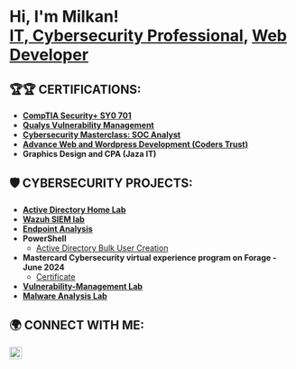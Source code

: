 <h1>Hi, I'm Milkan! <br/><a href="https://www.linkedin.com/in/prince-milkan/">IT, Cybersecurity Professional</a>, <a href="bit.ly/princemilkan">Web Developer</a></h1>

<h2> 🏆🏆 CERTIFICATIONS:</h2>

- <b>[CompTIA Security+ SY0 701](https://github.com/princemilkan/Security-)</b>
- <b>[Qualys Vulnerability Management](https://github.com/princemilkan/Qualys)</b>
- <b>[Cybersecurity Masterclass: SOC Analyst](https://github.com/princemilkan/Cybersecurity_Masterclass_SOC_Analyst)</b>
- <b>[Advance Web and Wordpress Development (Coders Trust)](https://github.com/princemilkan/CodersTrust)</b>
- <b>Graphics Design and CPA (Jaza IT)</b>

<h2> 🛡️ CYBERSECURITY PROJECTS:</h2>

- <b>[Active Directory Home Lab](https://github.com/princemilkan/ActiveDirectoryLab)</b>
- <b>[Wazuh SIEM lab](https://github.com/princemilkan/Wazuh-SIEM-lab)</b>
- <b>[Endpoint Analysis](https://github.com/princemilkan/ENDPOINT-log-Analysis)</b>
- <b>PowerShell</b>
  - [Active Directory Bulk User Creation](https://github.com/princemilkan/PowershellBulk)
- <b>Mastercard Cybersecurity virtual experience program on Forage - June 2024 </b>
  - [Certificate](https://i.imgur.com/s5A5AoW.png) <b>
- <b>[Vulnerability-Management Lab](https://github.com/princemilkan/Vulnerability-Management-)</b>
- <b>[Malware Analysis Lab](https://github.com/princemilkan/Malware-Analysis-Lab)</b>

<!--
<h2>📺 Popular YouTube Videos</h2>

- [How to get into Cybersecurity Starting From Zero](https://www.youtube.com/watch?v=a83ASGn_V_s)
- [A Day in the Life of a Cybersecurity Anayst](https://www.youtube.com/watch?v=uHy3oM7NnoU)
- [How to Create a KeyLogger (C#)](https://www.youtube.com/watch?v=N-L9hklSlNk)
- [Ransomware Demonstration (C#)](https://www.youtube.com/watch?v=OfvdQeh79s0)
- [Is WGU Legit?](https://www.youtube.com/watch?v=E2MwRWxDBkA)
-->
<h2> 🌍 CONNECT WITH ME:</h2>

<!-- [<img align="left" alt="JoshMadakor | YouTube" width="22px" src="https://cdn.jsdelivr.net/npm/simple-icons@v3/icons/youtube.svg" />][youtube] -->
<!-- [<img align="left" alt="JoshMadakor | Twitter" width="22px" src="https://cdn.jsdelivr.net/npm/simple-icons@v3/icons/twitter.svg" />][twitter] -->
[<img align="left" alt="JoshMadakor | LinkedIn" width="22px" src="https://cdn.jsdelivr.net/npm/simple-icons@v3/icons/linkedin.svg" />][linkedin]
<!-- [<img align="left" alt="JoshMadakor | Instagram" width="22px" src="https://cdn.jsdelivr.net/npm/simple-icons@v3/icons/instagram.svg" />][instagram] -->

[twitter]: https://twitter.com/princemilkan
[youtube]: https://www.youtube.com/c/princemilkan
[instagram]: https://www.instagram.com/princemilkan
[linkedin]: https://linkedin.com/in/prince-milkan

<!--
**

- 🔭 I’m currently working on ...
- 🌱 I’m currently learning ...
- 👯 I’m looking to collaborate on ...
- 🤔 I’m looking for help with ...
- 💬 Ask me about ...
- 📫 How to reach me: ...
- 😄 Pronouns: ...
- ⚡ Fun fact: ...
-->
